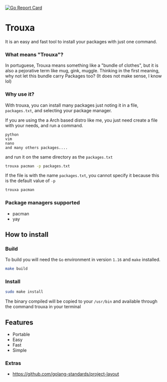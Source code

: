 [![Go Report Card](https://goreportcard.com/badge/github.com/Baianoware/trouxa)](https://goreportcard.com/report/github.com/Baianoware/trouxa)
# Trouxa

It is an easy and fast tool to install your packages with just one command.

### What means "Trouxa"?

In portuguese, Trouxa means something like a "bundle of clothes", but it is also a pejorative term like mug, gink, muggle. 
Thinking in the first meaning, why not let this bundle carry Packages too? (It does not make sense, I know lol)

### Why use it?
With trouxa, you can install many packages just noting it in a file, `packages.txt`, and selecting your package manager.

If you are using the a Arch based distro like me, you just need create a file with your needs, and run a command.

```text
python
vim
nano
and many others packages....
```
and run it on the same directory as the `packages.txt`
```sh
trouxa pacman -p packages.txt
```
If the file is with the name `packages.txt`, you cannot specify it because this is the default value of `-p`
```sh
trouxa pacman
```


### Package managers supported
- pacman
- yay

## How to install

### Build
To build you will need the `Go` environment in version `1.16` and `make` installed.
```sh
make build
```

### Install
```sh
sudo make install 
```
The binary compiled will be copied to your `/usr/bin` and available through the command trouxa in your terminal

## Features 

- Portable
- Easy
- Fast
- Simple

### Extras

- https://github.com/golang-standards/project-layout
